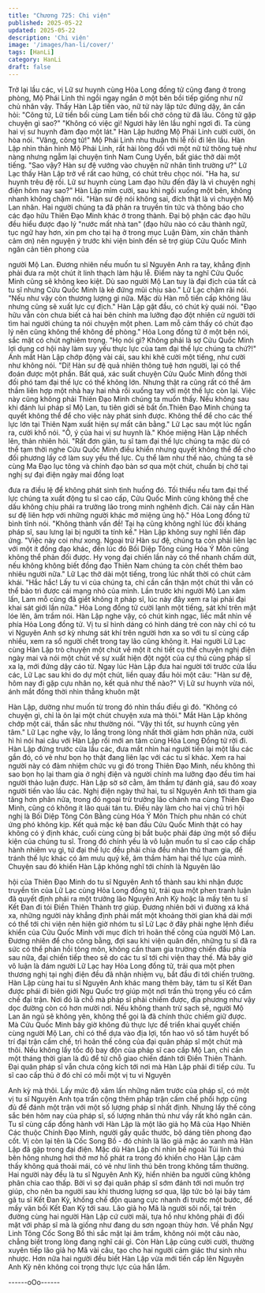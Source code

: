 ```yaml
---
title: "Chương 725: Chi viện"
published: 2025-05-22
updated: 2025-05-22
description: 'Chi viện'
image: '/images/han-li/cover/'
tags: [HanLi]
category: HanLi
draft: false
---
```


Trở lại lầu các, vị Lữ sư huynh cùng Hỏa Long đồng tử cũng đang
ở trong phòng, Mộ Phái Linh thì ngồi ngay ngắn ở một bên bồi
tiếp giống như nữ chủ nhân vậy.
Thấy Hàn Lập tiến vào, nữ tử này lập tức đứng dậy, ân cần hỏi:
"Công tử, Lữ tiền bối cùng Lam tiền bối chờ công tử đã lâu. Công
tử gặp chuyện gì sao?"
"Không có việc gì! Ngươi hãy lên lầu nghỉ ngơi đi. Ta cùng hai vị
sư huynh đàm đạo một lát." Hàn Lập hướng Mộ Phái Linh cười
cười, ôn hòa nói.
"Vâng, công tử!" Mộ Phái Linh nhu thuận thi lễ rồi đi lên lầu.
Hàn Lập nhìn thân hình Mộ Phái Linh, rất hài lòng đối với một nữ
tử thông tuệ như nàng nhưng ngẫm lại chuyện tình Nam Cung
Uyển, bất giác thở dài một tiếng.
"Sao vậy? Hàn sư đệ vướng vào chuyện nữ nhân tình trường ư?"
Lữ Lạc thấy Hàn Lập trở về rất cao hứng, có chút trêu chọc nói.
"Ha ha, sư huynh trêu đệ rồi. Lữ sư huynh cùng Lam đạo hữu đến
đây là vì chuyện nghị điện hôm nay sao?" Hàn Lập mỉm cười, sau
khi ngồi xuống một bên, không nhanh không chậm nói.
"Hàn sư đệ nói không sai, đích thật là vì chuyện Mộ Lan nhân. Hai
người chúng ta đã phân ra truyền tin tức và thông báo cho các
đạo hữu Thiên Đạo Minh khác ở trong thành. Đại bộ phận các đạo
hữu đều hiểu được đạo lý "nước mất nhà tan" (đạo hữu nào có
câu thành ngữ, tục ngữ hay hơn, xin pm cho tại hạ ở trong mục
Luận Đàm, xin chân thành cảm ơn) nên nguyện ý trước khi viện
binh đến sẽ trợ giúp Cửu Quốc Minh ngăn cản tiên phong của

người Mộ Lan. Đương nhiên nếu muốn tu sĩ Nguyên Anh ra tay,
khẳng định phải đưa ra một chút ít linh thạch làm hậu lễ. Điểm
này ta nghĩ Cửu Quốc Minh cũng sẽ không keo kiệt. Dù sao người
Mộ Lan tuy là đại địch của tất cả tu sĩ nhưng Cửu Quốc Minh là kẻ
đứng mũi chịu sào." Lữ Lạc chậm rãi nói.
"Nếu như vậy còn thương lượng gì nữa. Mặc dù Hàn mỗ tiến cấp
không lâu nhưng cũng sẽ xuất lực cự địch." Hàn Lập gật đầu, có
chút kỳ quái nói.
"Đạo hữu vẫn còn chưa biết cả hai bên chính ma lưỡng đạo đột
nhiên cử người tới tìm hai người chúng ta nói chuyện một phen.
Lam mỗ cảm thấy có chút đạo lý nên cũng không thể không đề
phòng." Hỏa Long đồng tử ở một bên nói, sắc mặt có chút nghiêm
trọng.
"Họ nói gì? Không phải là sợ Cửu Quốc Minh lợi dụng cơ hội này
làm suy yếu thực lực của tam đại thế lực chúng ta chứ?!" Ánh mắt
Hàn Lập chớp động vài cái, sau khi khẽ cười một tiếng, như cười
như không nói.
"Di! Hàn sư đệ quả nhiên thông tuệ hơn người, lại có thể đoán
được một phần. Bất quá, xác suất chuyện Cửu Quốc Minh đồng
thời đối phó tam đại thế lực có thể không lớn. Nhưng thật ra cũng
rất có thể âm thầm liên hợp một nhà hay hai nhà rồi xuống tay với
một thế lực còn lại. Việc này cũng không phải Thiên Đạo Minh
chúng ta muốn thấy. Nếu không sau khi đánh lui pháp sĩ Mộ Lan,
tu tiên giới sẽ bất ổn.Thiên Đạo Minh chúng ta quyết không thể để
cho việc này phát sinh được. Không thể để cho các thế lực lớn tại
Thiên Nam xuất hiện sự mất cân bằng." Lữ Lạc sau một lúc ngẩn
ra, cười khổ nói.
"Ồ, ý của hai vị sư huynh là." Khóe miệng Hàn Lập nhếch lên,
thản nhiên hỏi.
"Rất đơn giản, tu sĩ tam đại thế lực chúng ta mặc dù có thể tạm
thời nghe Cửu Quốc Minh điều khiển nhưng quyết không thể để
cho đối phương lấy cớ làm suy yếu thế lực. Cụ thể làm như thế
nào, chúng ta sẽ cùng Ma Đạo lục tông và chính đạo bàn sơ qua
một chút, chuẩn bị chờ tại nghị sự đại điện ngày mai đồng loạt

đưa ra điều lệ để không phát sinh tình huống đó. Tối thiểu nếu
tam đại thế lực chúng ta xuất động tu sĩ cao cấp, Cửu Quốc Minh
cũng không thể che dấu không chịu phái ra trưởng lão trong minh
nghênh địch. Cái này cần Hàn sư đệ liên hợp với những người
khác mở miệng ủng hộ." Hỏa Long đồng tử bình tĩnh nói.
"Không thành vấn đề! Tại hạ cũng không nghĩ lúc đối kháng pháp
sĩ, sau lưng lại bị người ta tính kế." Hàn Lập không suy nghĩ liền
đáp ứng.
"Việc này coi như xong. Ngoại trừ Hàn sư đệ, chúng ta còn phải
liên lạc với một ít đồng đạo khác, đến lúc đó Bối Diệp Tông cùng
Hóa Ý Môn cũng không thể phản đối được. Hy vọng đại chiến lần
này có thể nhanh chấm dứt, nếu không không biết đồng đạo
Thiên Nam chúng ta còn chết thêm bao nhiêu người nữa." Lữ Lạc
thở dài một tiếng, trong lúc nhất thời có chút cảm khái.
"Hắc hắc! Lấy tu vi của chúng ta, chỉ cần cẩn thận một chút thì
vẫn có thể bảo trì được cái mạng nhỏ của mình. Lần trước khi
người Mộ Lan xâm lấn, Lam mỗ cũng đã giết không ít pháp sĩ, lúc
này đây xem ra lại phải đại khai sát giới lần nữa." Hỏa Long đồng
tử cười lạnh một tiếng, sát khí trên mặt lóe lên, âm trầm nói.
Hàn Lập nghe vậy, có chút kinh ngạc, liếc mắt nhìn về phía Hỏa
Long đồng tử.
Vị tu sĩ hình dáng có hình dáng trẻ con này chỉ có tu vi Nguyên
Anh sơ kỳ nhưng sát khí trên người hơn xa so với tu sĩ cùng cấp
nhiều, xem ra số người chết trong tay lão cũng không ít.
Hai người Lữ Lạc cùng Hàn Lập trò chuyện một chút về một ít chi
tiết cụ thể chuyện nghị điện ngày mai và nói một chút về sự xuất
hiện đột ngột của cự thú cùng pháp sĩ xa lạ, mới đứng dậy cáo từ.
Ngay lúc Hàn Lập đưa hai người tới trước cửa lầu các, Lữ Lạc
sau khi do dự một chút, liền quay đầu hỏi một câu:
"Hàn sư đệ, hôm nay đi gặp cựu nhân nọ, kết quả như thế nào?"
Vị Lữ sư huynh vừa nói, ánh mắt đồng thời nhìn thẳng khuôn mặt

Hàn Lập, dường như muốn từ trong đó nhìn thấu điều gì đó.
"Không có chuyện gì, chỉ là ôn lại một chút chuyện xưa mà thôi."
Mắt Hàn Lập không chớp một cái, thần sắc như thường nói.
"Vậy thì tốt, sư huynh cũng yên tâm."
Lữ Lạc nghe vậy, lo lắng trong lòng nhất thời giảm hơn phân nửa,
cười hì hì nói hai câu với Hàn Lập rồi mới an tâm cùng Hỏa Long
Đồng tử rời đi.
Hàn Lập đứng trước cửa lầu các, đưa mắt nhìn hai người tiến lại
một lầu các gần đó, có vẻ như bọn họ thật đang liên lạc với các tu
sĩ khác.
Xem ra hai người này có đảm nhiệm chức vụ gì đó trong Thiên
Đạo Minh, nếu không thì sao bọn họ lại tham gia ở nghị điện và
người chính ma lưỡng đạo đều tìm hai người thảo luận được.
Hàn Lập sờ sờ cằm, âm thầm tự đánh giá, sau đó xoay người tiến
vào lầu các.
Nghị điện ngày thứ hai, tu sĩ Nguyên Anh tới tham gia tăng hơn
phân nửa, trong đó ngoại trừ trưởng lão chánh ma cùng Thiên
Đạo Minh, cũng có không ít lão quái tán tu.
Điều này làm cho hai vị chủ trì hội nghị là Bối Diệp Tông Côn
Bằng cùng Hóa Ý Môn Thích phu nhân có chút ứng phó không
kịp.
Kết quả mặc kệ ban đầu Cửu Quốc Minh thật có hay không có ý
định khác, cuối cùng cũng bị bắt buộc phải đáp ứng một số điều
kiện của chúng tu sĩ.
Trong đó chính yếu là vô luận muốn tu sĩ cao cấp chấp hành
nhiêm vụ gì, tứ đại thế lực đều phải chia đều nhân thủ tham gia,
để tránh thế lực khác có âm mưu quỷ kế, âm thầm hãm hại thế
lực của mình.
Chuyện sau đó khiến Hàn Lập không nghĩ tới chính là Nguyên lão

hội của Thiên Đạo Minh do tu sĩ Nguyên Anh tổ thành sau khi
nhận được truyền tin của Lữ Lạc cùng Hỏa Long đồng tử, trải qua
một phen tranh luận đã quyết định phái ra một trưởng lão Nguyên
Anh Kỳ hoặc là mấy tên tu sĩ Kết Đan đi tói Điền Thiên Thành trợ
giúp. Đương nhiên bởi vì đường xá khá xa, những người này
khẳng định phải mất một khoảng thời gian khá dài mới có thể tới
chi viện nên hiện giờ nhóm tu sĩ Lữ Lạc ở đây phải nghe lệnh
điều khiển của Cửu Quốc Minh với mục đích trì hoãn thế công
của người Mộ Lan.
Đương nhiên để cho công bằng, đợi sau khi viện quân đến,
những tu sĩ đã ra sức có thể phản hồi tông môn, không cần tham
gia trường chiến đấu phía sau nữa, đại chiến tiếp theo sẽ do các
tu sĩ tới chi viện thay thế.
Mà bây giờ vô luận là đám người Lữ Lạc hay Hỏa Long đồng tử,
trải qua một phen thương nghị tại nghị điện đều đã nhận nhiệm
vụ, bắt đầu đi tới chiến trường.
Hàn Lập cùng hai tu sĩ Nguyên Anh khác mang thêm bảy, tám tu
sĩ Kết Đan được phái đi biên giới Ngu Quốc trợ giúp một nơi trấn
thủ trọng yếu có cấm chế đại trận.
Nơi đó là chỗ mà pháp sĩ phải chiếm được, địa phương như vậy
dọc đường còn có hơn mười nơi.
Nếu không thanh trừ sạch sẽ, người Mộ Lan ăn ngủ sẽ không
yên, không thể gọi là đã chính thức chiếm giữ được.
Mà Cửu Quốc Minh bây giờ không đủ thực lực để triển khai quyết
chiến cùng người Mộ Lan, chỉ có thể dựa vào địa lợi, tổn hao vô
số tâm huyết bố trí đại trận cấm chế, trì hoãn thế công của đại
quân pháp sĩ một chút mà thôi.
Nếu không lấy tốc độ bay độn của pháp sĩ cao cấp Mộ Lan, chỉ
cần một tháng thời gian là đủ để từ chỗ giao chiến đánh tới Điền
Thiên Thành.
Đại quân pháp sĩ vẫn chưa công kích tới nơi mà Hàn Lập phải đi
tiếp cứu. Tu sĩ cao cấp thủ ở đó chỉ có mỗi một vị tu vi Nguyên

Anh kỳ mà thôi.
Lấy mức độ xâm lấn những năm trước của pháp sĩ, có một vị tu sĩ
Nguyên Anh tọa trấn cộng thêm pháp trận cấm chế phối hợp cũng
đủ để đánh một trận với một số lượng pháp sĩ nhất định.
Nhưng lấy thế công sắc bén hôm nay của pháp sĩ, số lượng nhân
thủ như vầy rất khó ngăn cản.
Tu sĩ cùng cấp đồng hành với Hàn Lập là một lão giả họ Mã của
Hạo Nhiên Các thuộc Chính Đạo Minh, người gầy quắc thước, bộ
dáng tiên phong đạo cốt. Vị còn lại tên là Cốc Song Bồ - đó chính
là lão giả mặc áo xanh mà Hàn Lập đã gặp trong đại điện.
Mặc dù Hàn Lập chỉ nhìn bề ngoài Túi linh thú bên hông nhưng
hơi thở mơ hồ phát ra trong đó khiến cho Hàn Lập cảm thấy
không quá thoải mái, có vẻ như linh thú bên trong không tầm
thường.
Hai người này đều là tu sĩ Nguyên Anh Kỳ, hiển nhiên ba người
cũng không phân chia cao thấp.
Bởi vì sợ đại quân pháp sĩ sớm đánh tới nơi muốn trợ giúp, cho
nên ba người sau khi thương lượng sơ qua, lập tức bỏ lại bảy
tám gã tu sĩ Kết Đan Kỳ, khống chế độn quang cực nhanh đi
trước một bước, để mấy vãn bối Kết Đan Kỳ tới sau.
Lão giả họ Mã là người sôi nổi, tại trên đường cùng hai người
Hàn Lập cứ cười mãi, tựa hồ như không phải đi đối mặt với pháp
sĩ mà là giống như đang du sơn ngoạn thủy hơn.
Về phần Ngự Linh Tông Cốc Song Bồ thì sắc mặt lại âm trầm,
không nói một câu nào, chẳng biết trong lòng đang nghĩ cái gì.
Còn Hàn Lập cũng cười cười, thường xuyên tiếp lão giả họ Mã
vài câu, tạo cho hai người cảm giác thư sinh nhu nhược. Hơn
nữa hai người đều biết Hàn Lập vừa mới tiến cấp lên Nguyên
Anh Kỳ nên không coi trọng thực lực của hắn lắm.

------oOo------
